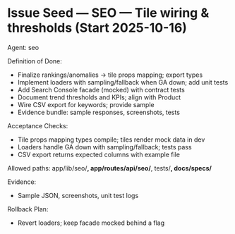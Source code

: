 # Issue Seed — SEO — Tile wiring & thresholds (Start 2025-10-16)

Agent: seo

Definition of Done:
- Finalize rankings/anomalies → tile props mapping; export types
- Implement loaders with sampling/fallback when GA down; add unit tests
- Add Search Console facade (mocked) with contract tests
- Document trend thresholds and KPIs; align with Product
- Wire CSV export for keywords; provide sample
- Evidence bundle: sample responses, screenshots, tests

Acceptance Checks:
- Tile props mapping types compile; tiles render mock data in dev
- Loaders handle GA down with sampling/fallback; tests pass
- CSV export returns expected columns with example file

Allowed paths: app/lib/seo/**, app/routes/api/seo/**, tests/**, docs/specs/**

Evidence:
- Sample JSON, screenshots, unit test logs

Rollback Plan:
- Revert loaders; keep facade mocked behind a flag
